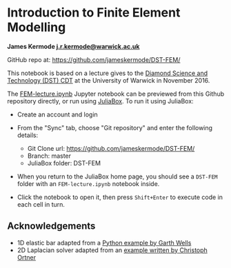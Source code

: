 # Introduction to Finite Element Modelling 

**James Kermode <j.r.kermode@warwick.ac.uk>**

GitHub repo at: https://github.com/jameskermode/DST-FEM/

This notebook is based on a lecture gives to the [Diamond Science and Technology (DST) CDT](https://www2.warwick.ac.uk/fac/sci/dst) at the University of Warwick in November 2016.

The [FEM-lecture.ipynb](FEM-lecture.ipynb) Jupyter notebook can be previewed from this Github repository directly, or run using [JuliaBox](https://www.juliabox.com). To run it using JuliaBox:

- Create an account and login
- From the "Sync" tab, choose "Git repository" and enter the following details:
   - Git Clone url: https://github.com/jameskermode/DST-FEM/
   - Branch: master
   - JuliaBox folder: DST-FEM
      
- When you return to the JuliaBox home page, you should see a `DST-FEM` folder with an `FEM-lecture.ipynb` notebook inside.
- Click the notebook to open it, then press `Shift+Enter` to execute code in each cell in turn.
      

## Acknowledgements

- 1D elastic bar adapted from a [Python example by Garth Wells](https://github.com/garth-wells/notebooks-3D7/blob/master/01-ElasticBarLinearFEM.ipynb)
- 2D Laplacian solver adapted from an [example written by Christoph Ortner](http://nbviewer.ipython.org/url/homepages.warwick.ac.uk/staff/C.Ortner/julia/Laplacian.ipynb)
